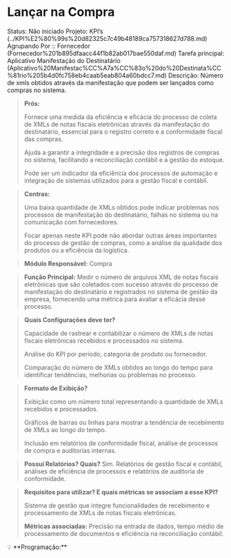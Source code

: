 # Lançar na Compra

Status: Não iniciado
Projeto: KPI’s (../KPI%E2%80%99s%20d82325c7c49b48189ca757318627d788.md)
Agrupando Por :: Fornecedor (Fornecedor%201b895dfaacc44f1b82ab017bae550daf.md)
Tarefa principal: Aplicativo Manifestação do Destinatário (Aplicativo%20Manifestac%CC%A7a%CC%83o%20do%20Destinata%CC%81rio%205b4d0fc758eb4caab5eab804a60bdcc7.md)
Descrição: Número de xmls obtidos através da manifestação que podem ser lançados como compras no sistema.

> **Prós:**
> 
> 
> Fornece uma medida da eficiência e eficácia do processo de coleta de XMLs de notas fiscais eletrônicas através da manifestação do destinatário, essencial para o registro correto e a conformidade fiscal das compras.
> 
> Ajuda a garantir a integridade e a precisão dos registros de compras no sistema, facilitando a reconciliação contábil e a gestão do estoque.
> 
> Pode ser um indicador da eficiência dos processos de automação e integração de sistemas utilizados para a gestão fiscal e contábil.
> 

> **Contras:**
> 
> 
> Uma baixa quantidade de XMLs obtidos pode indicar problemas nos processos de manifestação do destinatário, falhas no sistema ou na comunicação com fornecedores.
> 
> Focar apenas neste KPI pode não abordar outras áreas importantes do processo de gestão de compras, como a análise da qualidade dos produtos ou a eficiência da logística.
> 

> **Módulo Responsável:**
Compra
> 

> **Função Principal:**
Medir o número de arquivos XML de notas fiscais eletrônicas que são coletados com sucesso através do processo de manifestação do destinatário e registrados no sistema de gestão da empresa, fornecendo uma métrica para avaliar a eficácia desse processo.
> 

> **Quais Configurações deve ter?**
> 
> 
> Capacidade de rastrear e contabilizar o número de XMLs de notas fiscais eletrônicas recebidos e processados no sistema.
> 
> Análise do KPI por período, categoria de produto ou fornecedor.
> 
> Comparação do número de XMLs obtidos ao longo do tempo para identificar tendências, melhorias ou problemas no processo.
> 

> **Formato de Exibição?**
> 
> 
> Exibição como um número total representando a quantidade de XMLs recebidos e processados.
> 
> Gráficos de barras ou linhas para mostrar a tendência de recebimento de XMLs ao longo do tempo.
> 
> Inclusão em relatórios de conformidade fiscal, análise de processos de compra e auditorias internas.
> 

> **Possuí Relatórios? Quais?**
Sim. Relatórios de gestão fiscal e contábil, análises de eficiência de processos e relatórios de auditoria de conformidade.
> 

> **Requisitos para utilizar? E quais métricas se associam a esse KPI?**
> 
> 
> Sistema de gestão que integre funcionalidades de recebimento e processamento de XMLs de notas fiscais eletrônicas.
> 
> **Métricas associadas:** 
> Precisão na entrada de dados, tempo médio de processamento de documentos e eficiência na reconciliação contábil.
> 

<aside>
💡 **Programação:**

</aside>